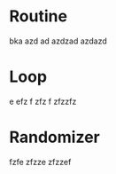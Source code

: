 # Routine

bka
azd
ad
azdzad
azdazd



# Loop

e
efz
f
zfz
f
zfzzfz


# Randomizer

fzfe
zfzze
zfzzef

